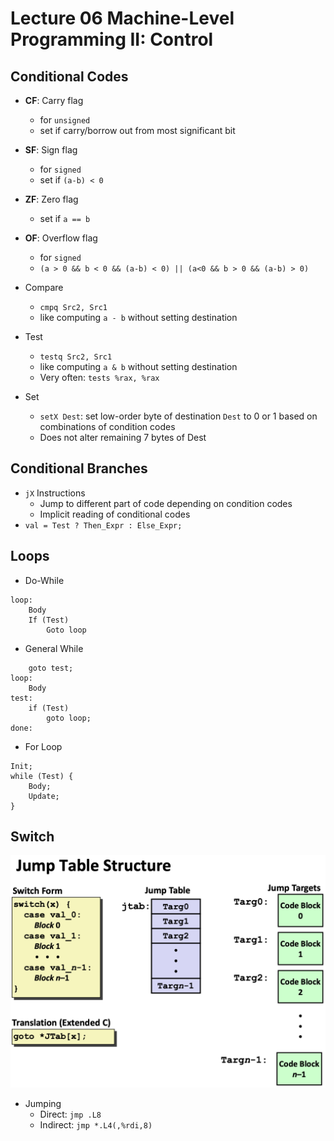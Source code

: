 # Lecture 06 Machine-Level Programming II: Control

## Conditional Codes

* **CF**: Carry flag
  * for `unsigned`
  * set if carry/borrow out from most significant bit
* **SF**: Sign flag
  * for `signed`
  * set if `(a-b) < 0`
* **ZF**: Zero flag
  * set if `a == b`
* **OF**: Overflow flag
  * for `signed`
  * `(a > 0 && b < 0 && (a-b) < 0) || (a<0 && b > 0 && (a-b) > 0)`

* Compare
  * `cmpq Src2, Src1`
  * like computing `a - b` without setting destination
* Test
  * `testq Src2, Src1`
  * like computing `a & b` without setting destination
  * Very often: `tests %rax, %rax`
* Set
  * `setX Dest`: set low-order byte of destination `Dest` to 0 or 1 based on combinations of condition codes
  * Does not alter remaining 7 bytes of Dest

## Conditional Branches

* `jX` Instructions
  * Jump to different part of code depending on condition codes
  * Implicit reading of conditional codes
*  `val = Test ? Then_Expr : Else_Expr;`

## Loops

* Do-While

```text
loop:
	Body
  	If (Test)
    	Goto loop
```

* General While

```text
	goto test;
loop:
	Body
test:
	if (Test)
		goto loop;
done:
```

* For Loop

```text
Init;
while (Test) {
	Body;
	Update;
}
```

## Switch

![jump_table_structure](images/lecture06-machine-control/jump_table_structure.png)

* Jumping
  * Direct: `jmp .L8`
  * Indirect: `jmp *.L4(,%rdi,8)`
